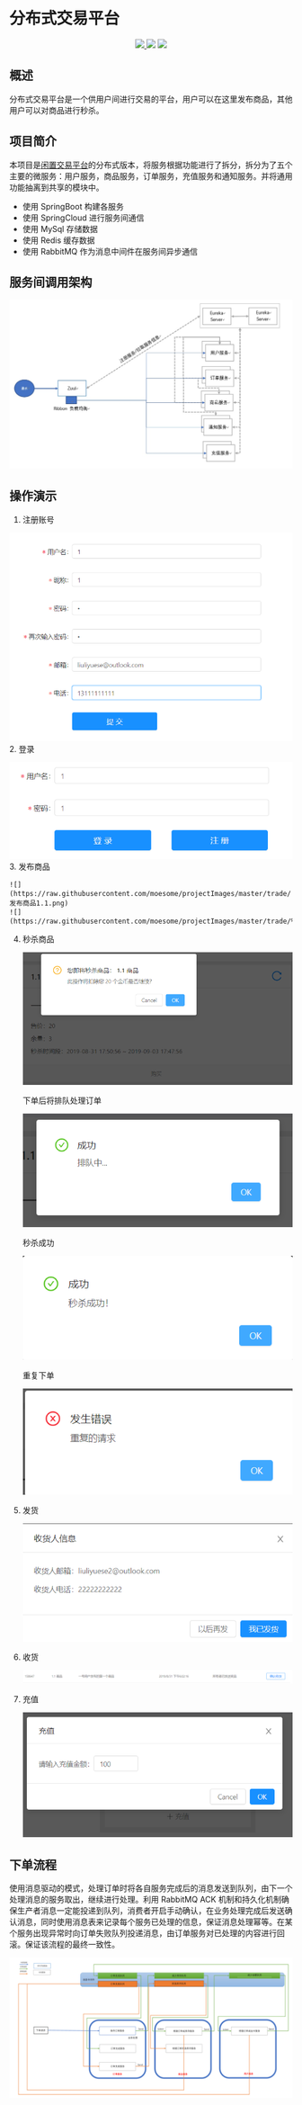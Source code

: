 # 分布式交易平台

 <p align="center">
     <a href="https://github.com/moesome/trade-web">
     	<img src="https://img.shields.io/badge/%E4%BA%A4%E6%98%93%E5%B9%B3%E5%8F%B0%E5%89%8D%E7%AB%AF-1.0-green">
     </a>
     <img src="https://img.shields.io/badge/SpringBoot-2.1.6.RELEASE-brightgreen">
     <img src="https://img.shields.io/badge/SpringCloud-Greenwich.SR2-blue">
 </p>

## 概述

分布式交易平台是一个供用户间进行交易的平台，用户可以在这里发布商品，其他用户可以对商品进行秒杀。

## 项目简介

本项目是[闲置交易平台](https://github.com/moesome/spike)的分布式版本，将服务根据功能进行了拆分，拆分为了五个主要的微服务：用户服务，商品服务，订单服务，充值服务和通知服务。并将通用功能抽离到共享的模块中。

- 使用 SpringBoot 构建各服务
- 使用 SpringCloud 进行服务间通信
- 使用 MySql 存储数据
- 使用 Redis 缓存数据
- 使用 RabbitMQ 作为消息中间件在服务间异步通信

## 服务间调用架构

![](https://raw.githubusercontent.com/moesome/projectImages/master/trade/%E9%A1%B9%E7%9B%AE%E6%9E%B6%E6%9E%84.png)

## 操作演示

1. 注册账号

![](https://raw.githubusercontent.com/moesome/projectImages/master/trade/注册.png)
2. 登录

![](https://raw.githubusercontent.com/moesome/projectImages/master/trade/登录.png)
3. 发布商品

    ![](https://raw.githubusercontent.com/moesome/projectImages/master/trade/发布商品1.1.png)
    ![](https://raw.githubusercontent.com/moesome/projectImages/master/trade/%E5%8F%91%E5%B8%83%E5%95%86%E5%93%81%E5%92%8C.png)
    
4. 秒杀商品

	![](https://raw.githubusercontent.com/moesome/projectImages/master/trade/%E8%B4%AD%E4%B9%B0.png)
	
	下单后将排队处理订单
	
    ![](https://raw.githubusercontent.com/moesome/projectImages/master/trade/%E7%A7%92%E6%9D%801.png)
    
    秒杀成功
    
    ![](https://raw.githubusercontent.com/moesome/projectImages/master/trade/%E7%A7%92%E6%9D%802.png)
    
    重复下单
    
    ![](https://raw.githubusercontent.com/moesome/projectImages/master/trade/%E7%A7%92%E6%9D%803.png)
5. 发货

	![](https://raw.githubusercontent.com/moesome/projectImages/master/trade/%E5%8F%91%E8%B4%A7.png)
6. 收货

	![](https://raw.githubusercontent.com/moesome/projectImages/master/trade/%E6%94%B6%E8%B4%A7.png)
7. 充值

	![](https://raw.githubusercontent.com/moesome/projectImages/master/trade/%E5%85%85%E5%80%BC.png)
## 下单流程

使用消息驱动的模式，处理订单时将各自服务完成后的消息发送到队列，由下一个处理消息的服务取出，继续进行处理。利用 RabbitMQ ACK 机制和持久化机制确保生产者消息一定能投递到队列，消费者开启手动确认，在业务处理完成后发送确认消息，同时使用消息表来记录每个服务已处理的信息，保证消息处理幂等。在某个服务出现异常时向订单失败队列投递消息，由订单服务对已处理的内容进行回滚。保证该流程的最终一致性。

![](https://raw.githubusercontent.com/moesome/projectImages/master/trade/下单架构.png)